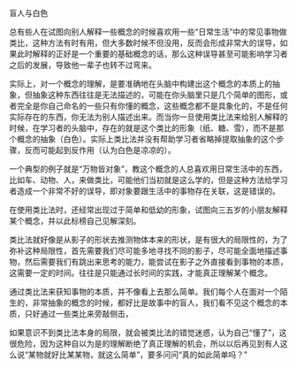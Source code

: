 盲人与白色

总有些人在试图向别人解释一些概念的时候喜欢用一些“日常生活”中的常见事物做类比，这种方法有时有用，但大多数时候不但没用，反而会形成非常大的误导，如果此时解释的正好是一个重要的基础概念的话，那么这种误导甚至可能影响学习者之后的发展，导致他一辈子也转不过弯来。

实际上，对一个概念的理解，是要准确地在头脑中构建出这个概念的本质上的抽象，但抽象这种东西往往是无法描述的，可能在你头脑里只是几个简单的图形，或者完全是你自己命名的一些只有你懂的概念，这些概念都不是具象化的，不是任何实际存在的东西，你无法为别人描述出来。而当你一旦使用类比法来给别人解释的时候，在学习者的头脑中，存在的就是这个类比的形象（纸、糖、雪），而不是那个概念的抽象（白色）。实际上类比法并没有帮助学习者省略掉提取抽象的这个步骤，反而可能起到反作用（认为白色是凉凉的）。

一个典型的例子就是“万物皆对象”，教这个概念的人总喜欢用日常生活中的东西，比如车、动物、人，来做类比，可能他们当初就是这么学的，但是这种方法给学习者造成一个非常不好的误导，即对象要跟生活中的事物存在关联，这是错误的。

在使用类比法时，还经常出现过于简单和低幼的形象，试图向三五岁的小朋友解释某个概念，并以此标榜自己见解深刻。

类比法就好像是从影子的形状去推测物体本来的形状，是有很大的局限性的，为了弥补这种局限性，首先需要我们尽可能多地寻找不同的影子，尽可能全面地描述事物，然后需要我们有跳出来思考的能力，能尝试在影子之外直接看到事物的本质，这需要一定的时间。往往是只能通过长时间的实践，才能真正理解某个概念。

通过类比法来获知事物的本质，并不像看上去那么简单。我们每个人在面对一个陌生的，非常抽象的概念的时候，都好比是故事中的盲人，我们看不见这个概念的本质，只好通过一些类比来旁敲侧击，

如果意识不到类比法本身的局限，就会被类比法的错觉迷惑，认为自己“懂了”，这很危险，因为这种自以为是的理解断绝了真正理解的机会，所以以后再见到有人这么说“某物就好比某某物，就这么简单”，要多问问“真的如此简单吗？”
